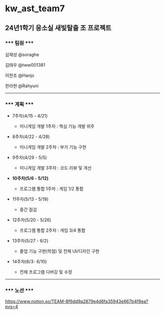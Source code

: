 # kw_ast_team7
## 24년1학기 응소실 새빛탈출 조 프로젝트



### *** 팀원 ***

심재성 @soraghe

김태우 @tww001381

이한조 @Hanjo

한라현 @Rahyuni

----

### *** 계획 ***

* 7주차(4/15 - 4/21)    
  - 미니게임 개발 1주차 : 핵심 기능 개발 위주 

* 8주차(4/22 - 4/28)     
  - 미니게임 개발 2주차 : 부가 기능 구현

* 9주차(4/29 - 5/5)      
  - 미니게임 개발 3주차 : 코드 리뷰 및 개선

* **10주차(5/6 - 5/12)**     
  - 프로그램 통합 1주차 : 게임 1/2 통합

* 11주차(5/13 - 5/19)    
  - 중간 점검

* 12주차(5/20 - 5/26)    
  - 프로그램 통합 2주차 : 게임 3/4 통합

* 13주차(5/27 - 6/2)     
  - 졸업 기능 구현(학점) 및 전체 UI/디자인 구현

* 14주차(6/3- 6/10)      
  - 전체 프로그램 디버깅 및 수정

----

### *** 노션 ***

<https://www.notion.so/TEAM-8f6dd9a2879e4d6fa35943e667b4f9ea?pvs=4>

